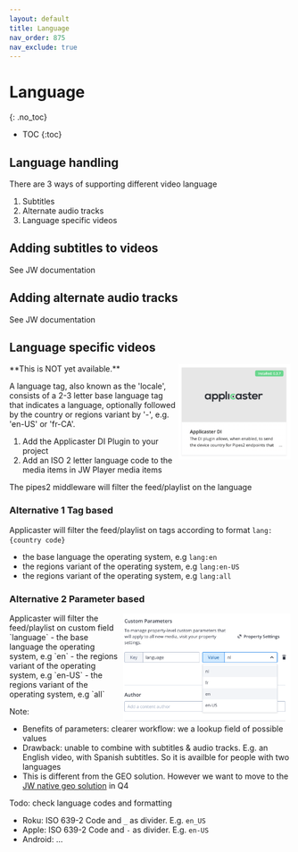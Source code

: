 ```yaml
---
layout: default
title: Language
nav_order: 875
nav_exclude: true
---
```

# Language
{: .no_toc}

- TOC
{:toc}

## Language handling
There are 3 ways of supporting different video language
1. Subtitles
2. Alternate audio tracks 
3. Language specific videos

## Adding subtitles to videos
See JW documentation

## Adding alternate audio tracks 
See JW documentation

## Language specific videos
<img align="right" src="./img/applicaster-di-plugin.png" width="200">
**This is NOT yet available.**

A language tag, also known as the 'locale', consists of a 2-3 letter base language tag that indicates a language, optionally followed by the country or regions variant by '-', e.g. 'en-US' or 'fr-CA'. 

1. Add the Applicaster DI Plugin to your project
1. Add an ISO 2 letter language  code to the media items in JW Player media items 

The pipes2 middleware will filter the feed/playlist on the language

### Alternative 1 Tag based
Applicaster will filter the feed/playlist on tags according to format `lang:{country code}`
- the base language the operating system, e.g `lang:en`
- the regions variant of the operating system, e.g `lang:en-US`
- the regions variant of the operating system, e.g `lang:all`

### Alternative 2 Parameter based 
<img align="right" src="./img/language-selection.png" width="300">
Applicaster will filter the feed/playlist on custom field `language`
- the base language the operating system, e.g `en`
- the regions variant of the operating system, e.g `en-US`
- the regions variant of the operating system, e.g `all`

Note:
- Benefits of parameters: clearer workflow: we a lookup field of possible values
- Drawback: unable to combine with subtitles & audio tracks. E.g. an English video, with Spanish subtitles. So it is availble for people with two languages
- This is different from the GEO solution. However we want to move to the [JW native geo solution](https://support.jwplayer.com/articles/set-geoblocking-rules-for-videos) in Q4

Todo: check language codes and formatting
- Roku: ISO 639-2 Code and `_` as divider. E.g. `en_US`
- Apple: ISO 639-2 Code and `-` as divider. E.g. `en-US`
- Android: ...


